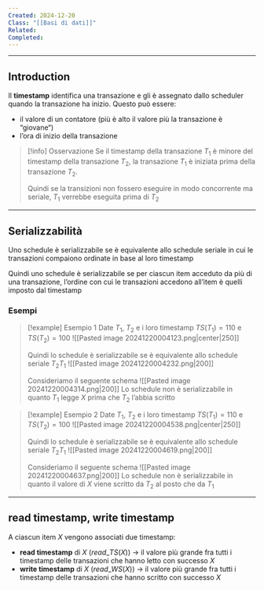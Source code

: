 ```yaml
---
Created: 2024-12-20
Class: "[[Basi di dati]]"
Related: 
Completed:
---
```

---
## Introduction
Il **timestamp** identifica una transazione e gli è assegnato dallo scheduler quando la transazione ha inizio. Questo può essere:
- il valore di un contatore (più è alto il valore più la transazione è “giovane“)
- l’ora di inizio della transazione

>[!info] Osservazione
>Se il timestamp della transazione $T_{1}$ è minore del timestamp della transazione $T_{2}$, la transazione $T_{1}$ è  iniziata prima della transazione $T_{2}$.
>
>Quindi se la transizioni non fossero eseguire in modo concorrente ma seriale, $T_{1}$ verrebbe eseguita prima di $T_{2}$

---
## Serializzabilità
Uno schedule è serializzabile se è equivalente allo schedule seriale in cui le transazioni compaiono ordinate in base al loro timestamp

Quindi uno schedule è serializzabile se per ciascun item acceduto da più di una transazione, l’ordine con cui le transazioni accedono all’item è quelli imposto dal timestamp

### Esempi

> [!example] Esempio 1
> Date $T_{1}$, $T_{2}$ e i loro timestamp $TS(T_{1})=110$ e $TS(T_{2})=100$
> ![[Pasted image 20241220004123.png|center|250]]
> 
> Quindi lo schedule è serializzabile se è equivalente allo schedule seriale $T_{2}T_{1}$
> ![[Pasted image 20241220004232.png|200]]
> 
> Consideriamo il seguente schema
> ![[Pasted image 20241220004314.png|200]]
> Lo schedule non è serializzabile in quanto $T_{1}$ legge $X$ prima che $T_{2}$ l’abbia scritto

> [!example] Esempio 2
> Date $T_{1}$, $T_{2}$ e i loro timestamp $TS(T_{1})=110$ e $TS(T_{2})=100$
> ![[Pasted image 20241220004538.png|center|250]]
> 
> Quindi lo schedule è serializzabile se è equivalente allo schedule seriale $T_{2}T_{1}$
> ![[Pasted image 20241220004619.png|200]]
> 
> Consideriamo il seguente schema
> ![[Pasted image 20241220004637.png|200]]
> Lo schedule non è serializzabile in quanto il valore di $X$ viene scritto da $T_{2}$ al posto che da $T_{1}$

---
## read timestamp, write timestamp
A ciascun item $X$ vengono associati due timestamp:
- **read timestamp** di $X$ ($read\_TS(X)$) → il valore più grande fra tutti i timestamp delle transazioni che hanno letto con successo $X$
- **write timestamp** di $X$ ($read\_WS(X)$) → il valore più grande fra tutti i timestamp delle transazioni che hanno scritto con successo $X$